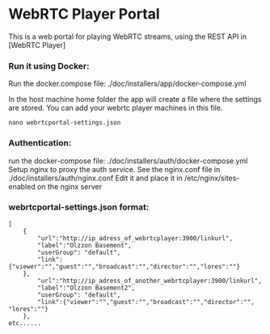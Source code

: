 # WebRTC Player Portal

This is a web portal for playing WebRTC streams, using the REST API in [WebRTC Player]

### Run it using Docker:

Run the docker.compose file: ./doc/installers/app/docker-compose.yml

In the host machine home folder the app will create a file where the settings are stored. You can add your webrtc player machines in this file.

```
nano webrtcportal-settings.json
```

### Authentication:
run the docker-compose file: ./doc/installers/auth/docker-compose.yml
Setup nginx to proxy the auth service. See the nginx.conf file in ./doc/installers/auth/nginx.conf 
Edit it and place it in /etc/nginx/sites-enabled on the nginx server

### webrtcportal-settings.json format:

```
[
    {
        "url":"http://ip_adress_of_webrtcplayer:3900/linkurl",
        "label":"Olzzon Basement",
        "userGroup": "default",
        "link":{"viewer":"","guest":"","broadcast":"","director":"","lores":""}
    },
        "url":"http://ip_adress_of_another_webrtcplayer:3900/linkurl",
        "label":"Olzzon Basement2",
        "userGroup": "default",
        "link":{"viewer":"","guest":"","broadcast":"","director":"", "lores":""}
    },
etc......
```

